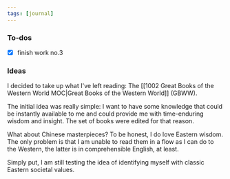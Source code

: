 ```yaml
---
tags: [journal]
---
```


### To-dos

-   [x] finish work no.3

### Ideas

I decided to take up what I've left reading: The [[1002 Great Books of the Western World MOC|Great Books of the Western World]] (GBWW).

The initial idea was really simple: I want to have some knowledge that could be instantly available to me and could provide me with time-enduring wisdom and insight. The set of books were edited for that reason.

What about Chinese masterpieces? To be honest, I do love Eastern wisdom. The only problem is that I am unable to read them in a flow as I can do to the Western, the latter is in comprehensible English, at least.

Simply put, I am still testing the idea of identifying myself with classic Eastern societal values.
